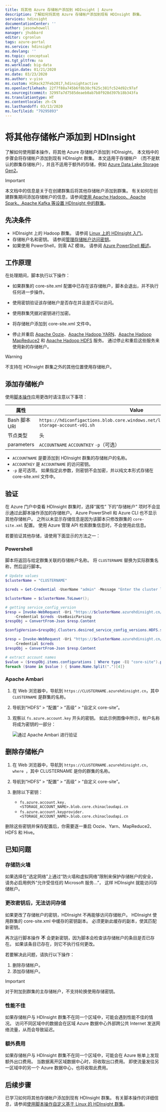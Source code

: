 ```yaml
---
title: 将其他 Azure 存储帐户添加到 HDInsight | Azure
description: 了解如何将其他 Azure 存储帐户添加到现有 HDInsight 群集。
services: hdinsight
documentationCenter: ''
author: jasonwhowell
manager: jhubbard
editor: cgronlun
tags: azure-portal
ms.service: hdinsight
ms.devlang: ''
ms.topic: conceptual
ms.tgt_pltfrm: na
ms.workload: big-data
origin.date: 01/21/2020
ms.date: 03/23/2020
ms.author: v-yiso
ms.custom: H1Hack27Feb2017,hdinsightactive
ms.openlocfilehash: 22f7f88a745b6f8b38cf625c381fc524d92c97af
ms.sourcegitcommit: 32997a7d7585deaeb0ab7b8f928d397b18b343fa
ms.translationtype: HT
ms.contentlocale: zh-CN
ms.lasthandoff: 03/13/2020
ms.locfileid: "79295893"
---
```

# <a name="add-additional-storage-accounts-to-hdinsight"></a>将其他存储帐户添加到 HDInsight

了解如何使用脚本操作，将其他 Azure 存储帐户添加到 HDInsight。  本文档中的步骤会将存储帐户添加到现有 HDInsight 群集。  本文适用于存储帐户  （而不是默认的群集存储帐户），并且不适用于额外的存储，例如 [Azure Data Lake Storage Gen2](hdinsight-hadoop-use-data-lake-storage-gen2.md)。

> [!IMPORTANT]  
> 本文档中的信息是关于在创建群集后将其他存储帐户添加到群集。 有关如何在创建群集期间添加存储帐户的信息，请参阅[使用 Apache Hadoop、Apache Spark、Apache Kafka 等设置 HDInsight 中的群集](hdinsight-hadoop-provision-linux-clusters.md)。

## <a name="prerequisites"></a>先决条件

* HDInsight 上的 Hadoop 群集。 请参阅 [Linux 上的 HDInsight 入门](./hadoop/apache-hadoop-linux-tutorial-get-started.md)。
* 存储帐户名和密钥。 请参阅[管理存储帐户访问密钥](../storage/common/storage-account-keys-manage.md)。
* 如果使用 PowerShell，则需 AZ 模块。  请参阅 [Azure PowerShell 概述](https://docs.microsoft.com/powershell/azure/overview)。

## <a name="how-it-works"></a>工作原理

在处理期间，脚本执行以下操作：

* 如果群集的 core-site.xml 配置中已存在该存储帐户，脚本会退出，并不执行任何进一步操作。

* 使用密钥验证该存储帐户是否存在并且是否可以访问。

* 使用群集凭据对密钥进行加密。

* 将存储帐户添加到 core-site.xml 文件中。

* 停止并重启 [Apache Oozie](https://oozie.apache.org/)、[Apache Hadoop YARN](https://hadoop.apache.org/docs/current/hadoop-yarn/hadoop-yarn-site/YARN.html)、[Apache Hadoop MapReduce2](https://hadoop.apache.org/docs/current/hadoop-mapreduce-client/hadoop-mapreduce-client-core/MapReduceTutorial.html) 和 [Apache Hadoop HDFS](https://hadoop.apache.org/docs/current/hadoop-project-dist/hadoop-hdfs/HdfsUserGuide.html) 服务。 通过停止和重启这些服务来使用新的存储帐户。

> [!WARNING]
> 不支持在 HDInsight 群集之外的其他位置使用存储帐户。

## <a name="add-storage-account"></a>添加存储帐户

使用[脚本操作](hdinsight-hadoop-customize-cluster-linux.md#script-action-to-a-running-cluster)应用更改时请注意以下事项：

|属性 | Value |
|---|---|
|Bash 脚本 URI|`https://hdiconfigactions.blob.core.windows.net/linuxaddstorageaccountv01/add-storage-account-v01.sh`|
|节点类型|头|
|parameters|`ACCOUNTNAME` `ACCOUNTKEY` `-p`（可选）|

* `ACCOUNTNAME` 是要添加到 HDInsight 群集的存储帐户的名称。
* `ACCOUNTKEY` 是 `ACCOUNTNAME` 的访问密钥。
* `-p` 是可选项。 如果指定此参数，则密钥不会加密，并以纯文本形式存储在 core-site.xml 文件中。

## <a name="verification"></a>验证

在 Azure 门户中查看 HDInsight 群集时，选择“属性”  下的“存储帐户”  项时不会显示通过此脚本操作添加的存储帐户。 Azure PowerShell 和 Azure CLI 也不显示其他存储帐户。 之所以未显示存储信息是因为该脚本只修改群集的 `core-site.xml` 配置。 使用 Azure 管理 API 检索群集信息时，不会使用此信息。

若要验证其他存储，请使用下面显示的方法之一：

### <a name="powershell"></a>Powershell

脚本将返回与给定群集关联的存储帐户名称。 将 `CLUSTERNAME` 替换为实际群集名称，然后运行脚本。

```powershell
# Update values
$clusterName = "CLUSTERNAME"

$creds = Get-Credential -UserName "admin" -Message "Enter the cluster login credentials"

$clusterName = $clusterName.ToLower();

# getting service_config_version
$resp = Invoke-WebRequest -Uri "https://$clusterName.azurehdinsight.cn/api/v1/clusters/$clusterName`?fields=Clusters/desired_service_config_versions/HDFS" `
    -Credential $creds -UseBasicParsing
$respObj = ConvertFrom-Json $resp.Content

$configVersion=$respObj.Clusters.desired_service_config_versions.HDFS.service_config_version

$resp = Invoke-WebRequest -Uri "https://$clusterName.azurehdinsight.cn/api/v1/clusters/$clusterName/configurations/service_config_versions?service_name=HDFS&service_config_version=$configVersion" `
    -Credential $creds
$respObj = ConvertFrom-Json $resp.Content

# extract account names
$value = ($respObj.items.configurations | Where type -EQ "core-site").properties | Get-Member -membertype properties | Where Name -Like "fs.azure.account.key.*"
foreach ($name in $value ) { $name.Name.Split(".")[4]}
```

### <a name="apache-ambari"></a>Apache Ambari

1. 在 Web 浏览器中，导航到 `https://CLUSTERNAME.azurehdinsight.cn`，其中 `CLUSTERNAME` 是群集的名称。

1. 导航到“HDFS”   >   “配置” >   “高级” >   “自定义 core-site”。

1. 观察以 `fs.azure.account.key` 开头的密钥。 如此示例图像中所示，帐户名称将成为密钥的一部分：

   ![通过 Apache Ambari 进行验证](./media/hdinsight-hadoop-add-storage/apache-ambari-verification.png)

## <a name="remove-storage-account"></a>删除存储帐户

1. 在 Web 浏览器中，导航到 `https://CLUSTERNAME.azurehdinsight.cn, where `，其中 CLUSTERNAME 是你的群集的名称。

1. 导航到“HDFS”   >   “配置” >   “高级” >   “自定义 core-site”。

1. 删除以下密钥：
    * `fs.azure.account.key.<STORAGE_ACCOUNT_NAME>.blob.core.chinacloudapi.cn`
    * `fs.azure.account.keyprovider.<STORAGE_ACCOUNT_NAME>.blob.core.chinacloudapi.cn`

删除这些密钥并保存配置后，你需要逐一重启 Oozie、Yarn、MapReduce2、HDFS 和 Hive。

## <a name="known-issues"></a>已知问题

### <a name="storage-firewall"></a>存储防火墙

如果选择在“选定网络”上通过“防火墙和虚拟网络”限制来保护存储帐户的安全，   请务必启用例外“允许受信任的 Microsoft 服务...”，  这样 HDInsight 就能访问存储帐户。

### <a name="unable-to-access-storage-after-changing-key"></a>更改密钥后，无法访问存储

如果更改了存储帐户的密钥，HDInsight 不再能够访问存储帐户。 HDInsight 使用群集的 core-site.xml 中缓存的密钥副本。 必须更新此缓存的副本，使其匹配新密钥。

再次运行脚本操作 __不__ 会更新密钥，因为脚本会检查该存储帐户的条目是否已存在。 如果该条目已存在，则它不执行任何更改。

若要解决此问题，请执行以下操作：  
1. 删除存储帐户。
1. 添加存储帐户。

> [!IMPORTANT]  
> 对于附加到群集的主存储帐户，不支持轮换使用存储密钥。

### <a name="poor-performance"></a>性能不佳

如果存储帐户与 HDInsight 群集不在同一个区域中，可能会遇到性能不佳的情况。 访问不同区域中的数据会在区域 Azure 数据中心外部跨公共 Internet 发送网络流量，从而会导致延迟。

### <a name="additional-charges"></a>额外费用

如果存储帐户与 HDInsight 群集不在同一个区域中，可能会在 Azure 帐单上发现额外出口费用。 当数据离开区域数据中心时，将收取出口费用。 即使流量发往另一区域中的另一个 Azure 数据中心，也将收取此费用。

## <a name="next-steps"></a>后续步骤

已学习如何将其他存储帐户添加到现有 HDInsight 群集。 有关脚本操作的详细信息，请参阅[使用脚本操作自定义基于 Linux 的 HDInsight 群集](hdinsight-hadoop-customize-cluster-linux.md)。
<!--Update_Description: wording update-->